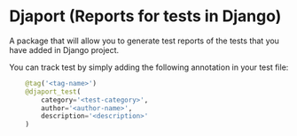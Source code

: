 # Djaport (Reports for tests in Django)


A package that will allow you to generate test reports of the tests that you have added in Django project.


You can track test by simply adding the following annotation in your test file:
```python
    @tag('<tag-name>')
    @djaport_test(
        category='<test-category>',
        author='<author-name>',
        description='<description>'
    )
```

